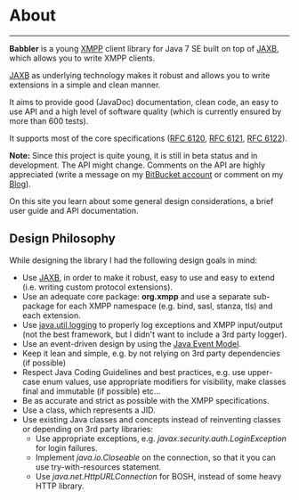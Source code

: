 # About
---

**Babbler** is a young [XMPP][XMPP] client library for Java 7 SE built on top of [JAXB][JAXB], which allows you to write XMPP clients.

[JAXB][JAXB] as underlying technology makes it robust and allows you to write extensions in a simple and clean manner.

It aims to provide good (JavaDoc) documentation, clean code, an easy to use API and a high level of software quality (which is currently ensured by more than 600 tests).

It supports most of the core specifications ([RFC 6120](http://xmpp.org/rfcs/rfc6120.html), [RFC 6121](http://xmpp.org/rfcs/rfc6121.html), [RFC 6122](http://xmpp.org/rfcs/rfc6122.html)).

**Note:** Since this project is quite young, it is still in beta status and in development. The API might change. Comments on the API are highly appreciated (write a message on my [BitBucket account](https://bitbucket.org/sco0ter) or comment on my [Blog](http://babbler-xmpp.blogspot.de/)).

On this site you learn about some general design considerations, a brief user guide and API documentation.


## Design Philosophy

While designing the library I had the following design goals in mind:

* Use [JAXB][JAXB], in order to make it robust, easy to use and easy to extend (i.e. writing custom protocol extensions).
* Use an adequate core package: **org.xmpp** and use a separate sub-package for each XMPP namespace (e.g. bind, sasl, stanza, tls) and each extension.
* Use [java.util.logging](http://docs.oracle.com/javase/7/docs/api/java/util/logging/package-summary.html) to properly log exceptions and XMPP input/output (not the best framework, but I didn't want to include a 3rd party logger).
* Use an event-driven design by using the [Java Event Model](http://en.wikibooks.org/wiki/Java_Programming/Event_Handling).
* Keep it lean and simple, e.g. by not relying on 3rd party dependencies (if possible)
* Respect Java Coding Guidelines and best practices, e.g. use upper-case enum values, use appropriate modifiers for visibility, make classes final and immutable (if possible) etc...
* Be as accurate and strict as possible with the XMPP specifications.
* Use a class, which represents a JID.
* Use existing Java classes and concepts instead of reinventing classes or depending on 3rd party libraries:
    * Use appropriate exceptions, e.g. *javax.security.auth.LoginException* for login failures.
    * Implement *java.io.Closeable* on the connection, so that it you can use try-with-resources statement.
    * Use *java.net.HttpURLConnection* for BOSH, instead of some heavy HTTP library.


[JAXB]: http://en.wikipedia.org/wiki/Java_Architecture_for_XML_Binding "Java Architecture for XML Binding"
[XMPP]: http://xmpp.org "eXtensible Messaging and Presence Protocol"